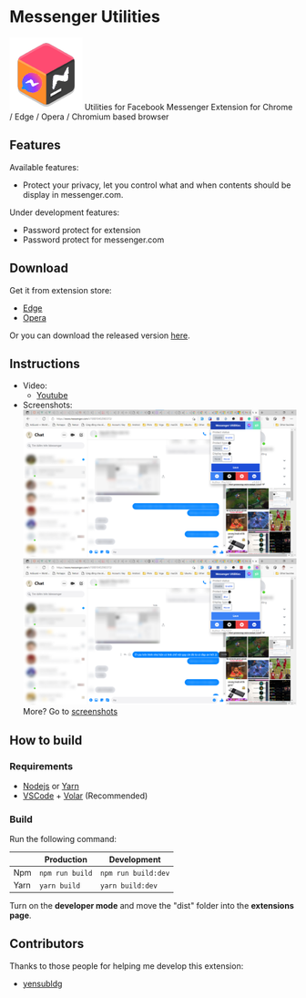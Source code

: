 # Messenger Utilities

![logo](public/icons/icon.png)
Utilities for Facebook Messenger
Extension for Chrome / Edge / Opera / Chromium based browser

## Features

Available features:

- Protect your privacy, let you control what and when contents should be display in messenger.com.

Under development features:

- Password protect for extension
- Password protect for messenger.com

## Download

Get it from extension store:

- [Edge](https://microsoftedge.microsoft.com/addons/detail/dikgifmgfijhmfapckmkbgldlljmihea)
- [Opera](https://addons.opera.com/en/extensions/details/messenger-utilities)

Or you can download the released version [here](https://github.com/Phu1237/extension-messenger-utilities/releases/latest).

## Instructions

- Video:
  - [Youtube](https://youtu.be/xYn46sTrNPI)
- Screenshots:
![screenshot](screenshots/edge-1.png)
![screenshot](screenshots/edge-2.png)
More? Go to [screenshots](screenshots)


## How to build

### Requirements

- [Nodejs](https://nodejs.org/) or [Yarn](https://yarnpkg.com/)
- [VSCode](https://code.visualstudio.com/) + [Volar](https://marketplace.visualstudio.com/items?itemName=johnsoncodehk.volar) (Recommended)

### Build

Run the following command:

| |Production|Development|
|-|-|-|
|Npm|`npm run build`|`npm run build:dev`
|Yarn|`yarn build`|`yarn build:dev`

Turn on the **developer mode** and move the "dist" folder into the **extensions page**.

## Contributors

Thanks to those people for helping me develop this extension:

- [yensubldg](https://github.com/yensubldg)
